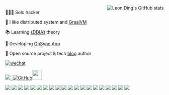 

<!-- [![Top Langs](https://github-readme-stats.vercel.app/api/top-langs/?username=auula&layout=compact)](https://github.com/anuraghazra/github-readme-stats) -->


<img align="right"  src="https://github-readme-stats.vercel.app/api?username=auula&show_icons=true&bg_color=00000000" alt="Leon Ding's GitHub stats" />



<!-- <a href="https://masonicgit.github.io/pacman/" target="_blank"><img align="right"  width="400px" src="./developer-github.gif"  /></a> -->





🧑🏻‍🚀 Solo hacker

🔋 I like distributed system and [GraalVM](http://graalvm.org)

📚 Learning [《DDIA》](https://dataintensive.net/) theory 

🎈 Developing [OnSync App](https://onsync.app)

🎸 Open source project & tech [blog](https://ibyte.me) author

[![wechat](https://img.shields.io/badge/公众号：TPaper-%23323031?style=flat&logo=wechat)](https://tva1.sinaimg.cn/large/e6c9d24egy1h3du57zdzbj20ks0lkwfk.jpg)

<p ><a href="https://www.ibyte.me"><img src="https://komarev.com/ghpvc/?username=higker">&nbsp;&nbsp;<img alt="GitHub" src="https://img.shields.io/badge/dynamic/json?logo=github&label=GitHub+Followers&labelColor=282c34&color=181717&query=%24.data.totalSubs&url=https%3A%2F%2Fapi.spencerwoo.com%2Fsubstats%2F%3Fsource%3Dgithub%26queryKey%3Dauula&longCache=true"><img src="https://media.giphy.com/media/WUlplcMpOCEmTGBtBW/giphy.gif" width="30">
</a>
<p>

[![](https://img.shields.io/badge/C-000000?style=flat-square&logo=C&logoColor=White)](#)
[![](https://img.shields.io/badge/Java-007396?style=flat-square&logo=OpenJDK&logoColor=white)](#)
[![](https://img.shields.io/badge/Go-1E90FF?style=flat-square&logo=Go&logoColor=white)](#)
[![](https://img.shields.io/badge/Rust-000000?style=flat-square&logo=Rust&logoColor=White)](#)
[![](https://img.shields.io/badge/JavaScript-000000?style=flat-square&logo=JavaScript&logoColor=White)](#)
[![](https://img.shields.io/badge/Linux-000000?style=flat-square&logo=Linux&logoColor=White)](#)
[![](https://img.shields.io/badge/Spring-000000?style=flat-square&logo=spring&logoColor=White)](#)
[![](https://img.shields.io/badge/Vue-000000?style=flat-square&logo=vue.js&logoColor=White)](#)
[![](https://img.shields.io/badge/Figma-000000?style=flat-square&logo=figma&logoColor=White)](#)
[![](https://img.shields.io/badge/Docker-000000?style=flat-square&logo=docker&logoColor=White)](#)
[![](https://img.shields.io/badge/WASM-000000?style=flat-square&logo=webassembly&logoColor=White)](#)
[![](https://img.shields.io/badge/Electron-000000?style=flat-square&logo=Electron&logoColor=White)](#)
[![](https://img.shields.io/badge/Git-000000?style=flat-square&logo=Git&logoColor=White)](#)
[![](https://img.shields.io/badge/MySQL-blue?style=flat-square&logo=MySQL&logoColor=white)](#)
[![](https://img.shields.io/badge/Oracle-red?style=flat-square&logo=Oracle&logoColor=white)](#)
[![](https://img.shields.io/badge/Redis-BF2E2A?style=flat-square&logo=Redis&logoColor=white)](#)
[![](https://img.shields.io/badge/Vim-2E8B57?style=flat-square&logo=Vim&logoColor=White)](#)
[![](https://img.shields.io/badge/VSCode-20A2EB?style=flat-square&logo=VisualStudio&logoColor=White)](#)
[![](https://img.shields.io/badge/Eclipse-2B2152?style=flat-square&logo=eclipse&logoColor=White)](#)
[![](https://img.shields.io/badge/IDE-Jetbrains-000000?style=flat-square&logo=jetbrains&logoColor=White)](#)




<!-- 
<img align="right" src="https://github-readme-stats.vercel.app/api/top-langs/?username=panjf2000&show_icons=true&theme=cobalt&layout=compact" alt="Top Langs" />
-->

